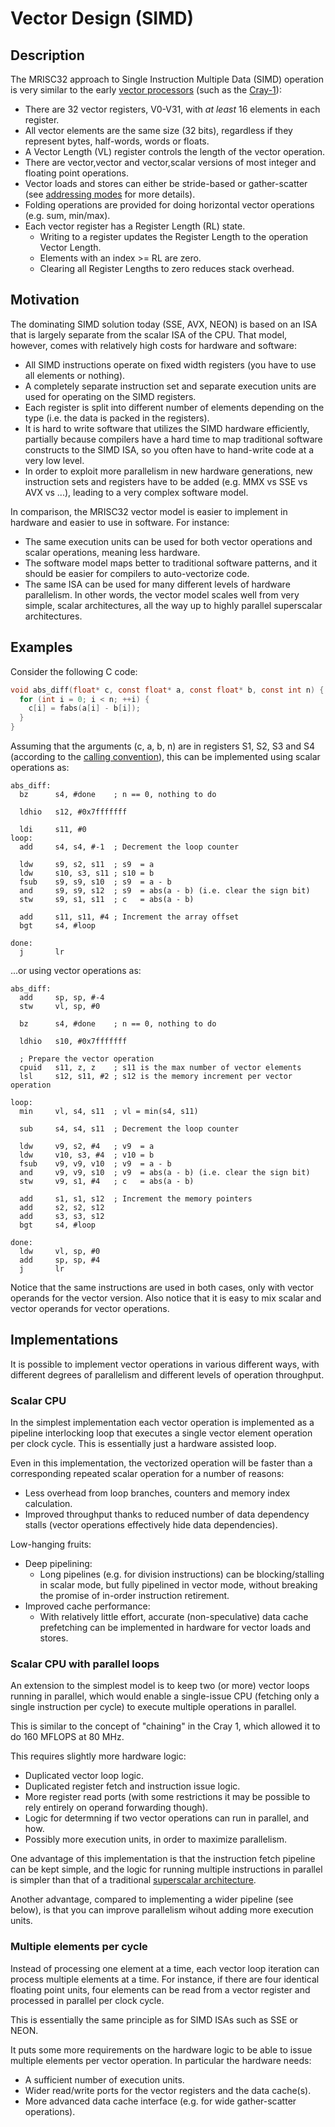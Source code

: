 # Vector Design (SIMD)

## Description

The MRISC32 approach to Single Instruction Multiple Data (SIMD) operation is very similar to the early [vector processors](https://en.wikipedia.org/wiki/Vector_processor) (such as the [Cray-1](https://en.wikipedia.org/wiki/Cray-1)):
* There are 32 vector registers, V0-V31, with *at least* 16 elements in each register.
* All vector elements are the same size (32 bits), regardless if they represent bytes, half-words, words or floats.
* A Vector Length (VL) register controls the length of the vector operation.
* There are vector,vector and vector,scalar versions of most integer and floating point operations.
* Vector loads and stores can either be stride-based or gather-scatter (see [addressing modes](AddressingModes.md) for more details).
* Folding operations are provided for doing horizontal vector operations (e.g. sum, min/max).
* Each vector register has a Register Length (RL) state.
  - Writing to a register updates the Register Length to the operation Vector Length.
  - Elements with an index >= RL are zero.
  - Clearing all Register Lengths to zero reduces stack overhead.


## Motivation

The dominating SIMD solution today (SSE, AVX, NEON) is based on an ISA that is largely separate from the scalar ISA of the CPU. That model, however, comes with relatively high costs for hardware and software:
* All SIMD instructions operate on fixed width registers (you have to use all elements or nothing).
* A completely separate instruction set and separate execution units are used for operating on the SIMD registers.
* Each register is split into different number of elements depending on the type (i.e. the data is packed in the registers).
* It is hard to write software that utilizes the SIMD hardware efficiently, partially because compilers have a hard time to map traditional software constructs to the SIMD ISA, so you often have to hand-write code at a very low level.
* In order to exploit more parallelism in new hardware generations, new instruction sets and registers have to be added (e.g. MMX vs SSE vs AVX vs ...), leading to a very complex software model.

In comparison, the MRISC32 vector model is easier to implement in hardware and easier to use in software. For instance:
* The same execution units can be used for both vector operations and scalar operations, meaning less hardware.
* The software model maps better to traditional software patterns, and it should be easier for compilers to auto-vectorize code.
* The same ISA can be used for many different levels of hardware parallelism. In other words, the vector model scales well from very simple, scalar architectures, all the way up to highly parallel superscalar architectures.


## Examples

Consider the following C code:

```C
void abs_diff(float* c, const float* a, const float* b, const int n) {
  for (int i = 0; i < n; ++i) {
    c[i] = fabs(a[i] - b[i]);
  }
}
```

Assuming that the arguments (c, a, b, n) are in registers S1, S2, S3 and S4 (according to the [calling convention](Registers.md)), this can be implemented using scalar operations as:

```
abs_diff:
  bz      s4, #done    ; n == 0, nothing to do

  ldhio   s12, #0x7fffffff

  ldi     s11, #0
loop:
  add     s4, s4, #-1  ; Decrement the loop counter

  ldw     s9, s2, s11  ; s9  = a
  ldw     s10, s3, s11 ; s10 = b
  fsub    s9, s9, s10  ; s9  = a - b
  and     s9, s9, s12  ; s9  = abs(a - b) (i.e. clear the sign bit)
  stw     s9, s1, s11  ; c   = abs(a - b)

  add     s11, s11, #4 ; Increment the array offset
  bgt     s4, #loop

done:
  j       lr
```

...or using vector operations as:

```
abs_diff:
  add     sp, sp, #-4
  stw     vl, sp, #0

  bz      s4, #done    ; n == 0, nothing to do

  ldhio   s10, #0x7fffffff

  ; Prepare the vector operation
  cpuid   s11, z, z    ; s11 is the max number of vector elements
  lsl     s12, s11, #2 ; s12 is the memory increment per vector operation

loop:
  min     vl, s4, s11  ; vl = min(s4, s11)

  sub     s4, s4, s11  ; Decrement the loop counter

  ldw     v9, s2, #4   ; v9  = a
  ldw     v10, s3, #4  ; v10 = b
  fsub    v9, v9, v10  ; v9  = a - b
  and     v9, v9, s10  ; v9  = abs(a - b) (i.e. clear the sign bit)
  stw     v9, s1, #4   ; c   = abs(a - b)

  add     s1, s1, s12  ; Increment the memory pointers
  add     s2, s2, s12
  add     s3, s3, s12
  bgt     s4, #loop

done:
  ldw     vl, sp, #0
  add     sp, sp, #4
  j       lr
```

Notice that the same instructions are used in both cases, only with vector operands for the vector version. Also notice that it is easy to mix scalar and vector operands for vector operations.


## Implementations

It is possible to implement vector operations in various different ways, with different degrees of parallelism and different levels of operation throughput.

### Scalar CPU

In the simplest implementation each vector operation is implemented as a pipeline interlocking loop that executes a single vector element operation per clock cycle. This is essentially just a hardware assisted loop.

Even in this implementation, the vectorized operation will be faster than a corresponding repeated scalar operation for a number of reasons:
* Less overhead from loop branches, counters and memory index calculation.
* Improved throughput thanks to reduced number of data dependency stalls (vector operations effectively hide data dependencies).

Low-hanging fruits:
* Deep pipelining:
  - Long pipelines (e.g. for division instructions) can be blocking/stalling in scalar mode, but fully pipelined in vector mode, without breaking the promise of in-order instruction retirement.
* Improved cache performance:
  - With relatively little effort, accurate (non-speculative) data cache prefetching can be implemented in hardware for vector loads and stores.

### Scalar CPU with parallel loops

An extension to the simplest model is to keep two (or more) vector loops running in parallel, which would enable a single-issue CPU (fetching only a single instruction per cycle) to execute multiple operations in parallel.

This is similar to the concept of "chaining" in the Cray 1, which allowed it to do 160 MFLOPS at 80 MHz.

This requires slightly more hardware logic:
* Duplicated vector loop logic.
* Duplicated register fetch and instruction issue logic.
* More register read ports (with some restrictions it may be possible to rely entirely on operand forwarding though).
* Logic for determning if two vector operations can run in parallel, and how.
* Possibly more execution units, in order to maximize parallelism.

One advantage of this implementation is that the instruction fetch pipeline can be kept simple, and the logic for running multiple instructions in parallel is simpler than that of a traditional [superscalar architecture](https://en.wikipedia.org/wiki/Superscalar_processor).

Another advantage, compared to implementing a wider pipeline (see below), is that you can improve parallelism wihout adding more execution units.

### Multiple elements per cycle

Instead of processing one element at a time, each vector loop iteration can process multiple elements at a time. For instance, if there are four identical floating point units, four elements can be read from a vector register and processed in parallel per clock cycle.

This is essentially the same principle as for SIMD ISAs such as SSE or NEON.

It puts some more requirements on the hardware logic to be able to issue multiple elements per vector operation. In particular the hardware needs:
* A sufficient number of execution units.
* Wider read/write ports for the vector registers and the data cache(s).
* More advanced data cache interface (e.g. for wide gather-scatter operations).

